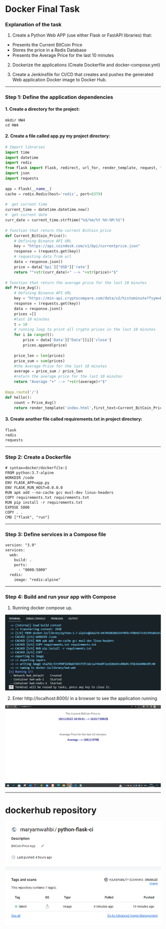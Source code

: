 # Docker Final Task
### Explanation of the task

1. Create a Python Web APP (use either Flask or FastAPI libraries) that:
- Presents the Current BitCoin Price
- Stores the price in a Redis Database
- Presents the Average Price for the last 10 minutes
2. Dockerize the applications (Create Dockerfile and docker-compose.yml)

3. Create a Jenkinsfile for CI/CD that creates and pushes the generated Web application Docker image to Docker Hub.

------------


### Step 1: Define the application dependencies
#### 1. Create a directory for the project:
```shell
mkdir HW4
cd HW4
```
#### 2. Create a file called app.py my project directory:
```python
# Import libraries
import time
import datetime
import redis
from flask import Flask, redirect, url_for, render_template, request, flash
import json
import requests

app = Flask(__name__)
cache = redis.Redis(host='redis', port=6379)

#  get current time
current_time = datetime.datetime.now()
#  get current date
curr_date = current_time.strftime("%d/%m/%Y %H:%M:%S")

# function that return the current BitCoin price
def Current_BitCoin_Price():
    # Defining Binance API URL
    key = "https://api.coindesk.com/v1/bpi/currentprice.json"
    response = (requests.get(key))
    # requesting data from url
    data = response.json()
    price = data['bpi']["USD"]['rate']
    return ""+str(curr_date)+" --> "+str(price)+"$"

# function that return the average price for the last 10 minutes
def Price_Avg():
    # Defining Binance API URL
    key = "https://min-api.cryptocompare.com/data/v2/histominute?fsym=BTC&tsym=USD&limit=10"
    response = (requests.get(key))
    data = response.json()
    prices =[]   
    #last 10 minutes
    t = 10
    # running loop to print all crypto prices in the last 10 minutes
    for i in range(t):
        price = data['Data']["Data"][i]['close']
        prices.append(price)
             
    price_len = len(prices)
    price_sum = sum(prices)
    #the Average Price for the last 10 minutes
    average = price_sum / price_len 
    #return the average price for the last 10 minutes
    return "Average "+" --> "+str(average)+"$"

@app.route('/')
def hello():
    count = Price_Avg()
    return render_template('index.html',first_text=Current_BitCoin_Price(),second_text=Price_Avg())
```
#### 3. Create another file called requirements.txt in project directory:
```
flask
redis
requests

```

------------


### Step 2: Create a Dockerfile
```
# syntax=docker/dockerfile:1
FROM python:3.7-alpine
WORKDIR /code
ENV FLASK_APP=app.py
ENV FLASK_RUN_HOST=0.0.0.0
RUN apk add --no-cache gcc musl-dev linux-headers
COPY requirements.txt requirements.txt
RUN pip install -r requirements.txt
EXPOSE 5000
COPY . .
CMD ["flask", "run"]
```

------------


### Step 3: Define services in a Compose file
```
version: "3.9"
services:
  web:
    build: .
    ports:
      - "8000:5000"
  redis:
    image: "redis:alpine"
```

------------


### Step 4: Build and run your app with Compose
1. Running docker compose up.

[![](https://github.com/MaryamWahbi1/Docker-Final-Task/blob/master/screenshots/docker_compose_up.PNG?raw=true)](https://github.com/MaryamWahbi1/Docker-Final-Task/blob/master/screenshots/docker_compose_up.PNG?raw=true)

2. Enter http://localhost:8000/ in a browser to see the application running

[![](https://github.com/MaryamWahbi1/Docker-Final-Task/blob/master/screenshots/BitCoin_Price_HTML.PNG?raw=true)](https://github.com/MaryamWahbi1/Docker-Final-Task/blob/master/screenshots/BitCoin_Price_HTML.PNG?raw=true)

------------


# dockerhub repository
[![](https://github.com/MaryamWahbi1/Docker-Final-Task/blob/master/screenshots/Dockerhub.PNG?raw=true)](https://github.com/MaryamWahbi1/Docker-Final-Task/blob/master/screenshots/Dockerhub.PNG?raw=true)




